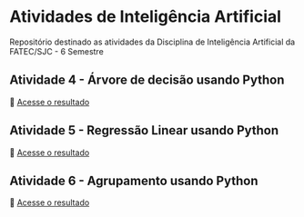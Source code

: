 # Atividades de Inteligência Artificial

Repositório destinado as atividades da Disciplina de Inteligência Artificial da FATEC/SJC - 6 Semestre

## Atividade 4 - Árvore de decisão usando Python

👀 [Acesse o resultado](https://github.com/krusader1982/inteligencia_artificial/blob/master/atividade4/arvore_decisao.ipynb)

## Atividade 5 - Regressão Linear usando Python

👀 [Acesse o resultado](https://github.com/krusader1982/inteligencia_artificial/blob/master/atividade5/regressao_linear.ipynb)

## Atividade 6 - Agrupamento usando Python

👀 [Acesse o resultado](https://github.com/krusader1982/inteligencia_artificial/blob/master/atividade6/agrupamento.ipynb)
